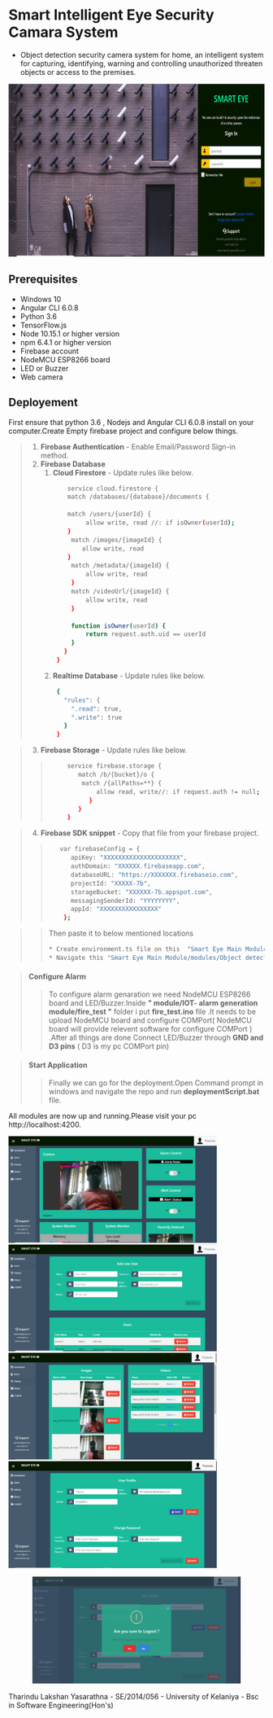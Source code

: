# Smart Intelligent Eye Security Camara System
 * Object detection security camera system for home, an intelligent system for capturing, identifying, warning
and controlling unauthorized threaten objects or access to the premises.
<p align="center">
  <img src="https://github.com/Tharinduyasarathna27/SmartEyeSecurityCameraSystem/blob/master/src/assets/images/1.PNG"  width="720" height="340" >
</p>


## Prerequisites
 * Windows 10 
 * Angular CLI 6.0.8
 * Python 3.6 
 * TensorFlow.js
 * Node 10.15.1 or higher version
 * npm 6.4.1 or higher version
 * Firebase account
 * NodeMCU ESP8266 board
 * LED or Buzzer
 * Web camera

## Deployement

First ensure that python 3.6 , Nodejs and Angular CLI 6.0.8 install on your computer.Create Empty firebase project and configure below things.
> 1. **Firebase Authentication** - Enable Email/Password Sign-in method.
> 2. **Firebase Database** 
>     1. **Cloud Firestore** - Update rules like below.
>         ```bash
>             service cloud.firestore {
>             match /databases/{database}/documents {
>          
>             match /users/{userId} {
>                  allow write, read //: if isOwner(userId);
>             }
>              match /images/{imageId} {
>                 allow write, read 
>             }
>              match /metadata/{imageId} {
>                  allow write, read 
>              }
>              match /videoUrl/{imageId} {
>                  allow write, read 
>              }
>             
>              function isOwner(userId) {
>                  return request.auth.uid == userId
>              }
>            }
>          }
>     2. **Realtime Database** - Update rules like below.
>         ```bash
>          {
>            "rules": {
>              ".read": true,
>              ".write": true
>            }
>          }

> 3. **Firebase Storage** - Update rules like below.
>> ```bash
>>      service firebase.storage {
>>         match /b/{bucket}/o {
>>          match /{allPaths=**} {
>>              allow read, write//: if request.auth != null;
>>            }
>>         }
>>      }

> 4. **Firebase SDK snippet** - Copy that file from your firebase project.
>> ```bash
>>    var firebaseConfig = {
>>       apiKey: "XXXXXXXXXXXXXXXXXXXXX",
>>       authDomain: "XXXXXX.firebaseapp.com",
>>       databaseURL: "https://XXXXXXX.firebaseio.com",
>>       projectId: "XXXXX-7b",
>>       storageBucket: "XXXXXX-7b.appspot.com",
>>       messagingSenderId: "YYYYYYYY",
>>       appId: "XXXXXXXXXXXXXXXX"
>>     };

>> Then paste it to below mentioned locations
>> ```bash
>> * Create environment.ts file on this  "Smart Eye Main Module/src/environments/environment.ts" path and paste on it.
>> * Navigate this "Smart Eye Main Module/modules/Object detection module/templates/index.html" path and paste it inside index.html file.

> #### Configure Alarm 
>> To configure alarm genaration we need NodeMCU ESP8266 board and LED/Buzzer.Inside **" module/IOT- alarm generation module/fire_test "** folder i put **fire_test.ino** file .It needs to be upload NodeMCU board and configure COMPort( NodeMCU board will provide relevent software for configure COMPort ) .After all things are done Connect LED/Buzzer through **GND and D3 pins** ( D3 is my pc COMPort pin)

> #### Start Application
>> Finally we can go for the deployment.Open Command prompt in windows and navigate the repo and run **deploymentScript.bat** file.

All modules are now up and running.Please visit your pc http://localhost:4200.

<p>
  <img src="https://github.com/Tharinduyasarathna27/SmartEyeSecurityCameraSystem/blob/master/src/assets/images/2.PNG"  width="410" height="210" >
  <img src="https://github.com/Tharinduyasarathna27/SmartEyeSecurityCameraSystem/blob/master/src/assets/images/3.PNG"  width="410" height="210" >
  <img src="https://github.com/Tharinduyasarathna27/SmartEyeSecurityCameraSystem/blob/master/src/assets/images/4.PNG"  width="410" height="210" >
  <img src="https://github.com/Tharinduyasarathna27/SmartEyeSecurityCameraSystem/blob/master/src/assets/images/5.PNG"  width="410" height="210" >
  <p align="center">
  <img src="https://github.com/Tharinduyasarathna27/SmartEyeSecurityCameraSystem/blob/master/src/assets/images/6.PNG"  width="410" height="210" >
</p>
</p>

Tharindu Lakshan Yasarathna - SE/2014/056 - University of Kelaniya - Bsc in Software Engineering(Hon's)
